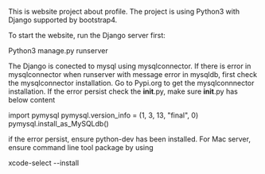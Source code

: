 This is website project about profile. 
The project is using Python3 with Django supported by bootstrap4. 

To start the website, run the Django server first: 

Python3 manage.py runserver

The Django is conected to mysql using mysqlconnector. If there is error in mysqlconnector
when runserver with message error in mysqldb, first check the mysqlconnector installation. 
Go to Pypi.org to get the mysqlconnnector installation. If the error persist check the 
__init__.py, make sure __init__.py has below content

import pymysql
pymysql.version_info = (1, 3, 13, "final", 0)
pymysql.install_as_MySQLdb()

if the error persist, ensure python-dev has been installed. For Mac server, 
ensure command line tool package by using

xcode-select --install
